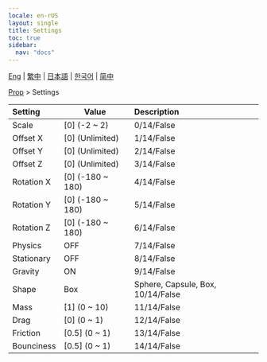 ```yaml
---
locale: en-rUS
layout: single
title: Settings
toc: true
sidebar:
  nav: "docs"
---
```

[Eng](/dancexr/menu/2025.4/prop/settings) | [繁中](/tw/dancexr/menu/2025.4/prop/settings) | [日本語](/jp/dancexr/menu/2025.4/prop/settings) | [한국어](/kr/dancexr/menu/2025.4/prop/settings) | [简中](/zh/dancexr/menu/2025.4/prop/settings)

[Prop](../menu#Prop) > Settings



| Setting | Value | Description |
| :--- | --- | :--- |
| Scale | [0] (-2 ~ 2) | 0/14/False
| Offset X | [0] (Unlimited) | 1/14/False
| Offset Y | [0] (Unlimited) | 2/14/False
| Offset Z | [0] (Unlimited) | 3/14/False
| Rotation X | [0] (-180 ~ 180) | 4/14/False
| Rotation Y | [0] (-180 ~ 180) | 5/14/False
| Rotation Z | [0] (-180 ~ 180) | 6/14/False
| Physics | OFF | 7/14/False
| Stationary | OFF | 8/14/False
| Gravity | ON | 9/14/False
| Shape | Box | Sphere, Capsule, Box, 10/14/False
| Mass | [1] (0 ~ 10) | 11/14/False
| Drag | [0] (0 ~ 1) | 12/14/False
| Friction | [0.5] (0 ~ 1) | 13/14/False
| Bounciness | [0.5] (0 ~ 1) | 14/14/False
